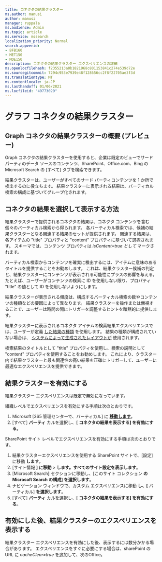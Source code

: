 ```yaml
---
title: コネクタの結果クラスター
ms.author: manusi
author: manusi
manager: ruppala
ms.audience: Admin
ms.topic: article
ms.service: mssearch
localization_priority: Normal
search.appverid:
- BFB160
- MET150
- MOE150
description: コネクタの結果クラスター エクスペリエンスの詳細
ms.openlocfilehash: f2355213a0b1821968c801153841c274e539d72e
ms.sourcegitcommit: 7294c953e7939e48f128656cc2f8f22705ae3f3d
ms.translationtype: MT
ms.contentlocale: ja-JP
ms.lasthandoff: 01/06/2021
ms.locfileid: "49773029"
---
```

# <a name="graph-connectors-result-cluster"></a>グラフ コネクタの結果クラスター

## <a name="overview-of-the-graph-connectors-result-cluster-preview"></a>Graph コネクタの結果クラスターの概要 (プレビュー)  

Graph コネクタの結果クラスターを使用すると、企業は既定のビューでサード パーティのデータ ソースのコンテンツ、SharePoint、Office.com、Bing の Microsoft Search の [すべて] タブを検索できます。

結果クラスターは、ユーザーがすべてのサード パーティコンテンツを 1 か所で検出するのに役立ちます。 結果クラスターに表示される結果は、バーティカル検索の構成に基づいてグループ化されます。

## <a name="how-connector-results-are-selected-and-displayed"></a>コネクタの結果を選択して表示する方法

結果クラスターで提供されるコネクタの結果は、コネクタ コンテンツを含む個々のバーティカル検索から得られます。 各バーティカル検索では、候補の結果クラスターとなる関連する結果のセットが提供されます。 関連する結果は、各アイテムの "title" プロパティと "content" プロパティに基づいて選択されます。 スキーマでは、コンテンツ プロパティは *isContent=true として* マークされます。

バーティカル検索からコンテンツを確実に検出するには、アイテムに意味のあるタイトルを提供することをお勧めします。 これは、結果クラスター候補の判定と、結果クラスターにコンテンツが表示される可能性にプラスの影響を与える。 たとえば、ユーザーがコンテンツの検索に ID を使用しない限り、プロパティ "title" の値として ID を使用しないようにします。

結果クラスターが表示される頻度は、構成するバーティカル検索の数やコンテンツの種類などの要因によって異なります。 結果クラスターを操作または無視することで、ユーザーは時間の間にトリガーを調整するヒントを暗黙的に提供します。

結果クラスターに表示されるコネクタ アイテムの検索結果エクスペリエンスでは、ユーザーが定義 [した結果の種類](https://docs.microsoft.com/microsoftsearch/customize-search-page#create-your-own-result-type) を使用します。 結果の種類が構成されていない場合は、 [システムによって生成されたレイアウトが](https://docs.microsoft.com/microsoftsearch/customize-search-page#default-search-result-layout) 使用されます。 

検索結果のタイトルとして "title" プロパティを使用し、検索の説明として "content" プロパティを使用することをお勧めします。 これにより、クラスター内で結果クラスターと最も関連性の高い結果を正確にトリガーして、ユーザーに最適なエクスペリエンスを提供できます。 

## <a name="enable-result-clusters"></a>結果クラスターを有効にする
  
結果クラスター エクスペリエンスは既定で無効になっています。  

組織レベルでエクスペリエンスを有効にする手順は次のとおりです。

1. Microsoft [365 管理センターで、[](https://admin.microsoft.com)バーティカル] に [**移動します**](https://admin.microsoft.com/Adminportal/Home#/MicrosoftSearch/verticals)。
2. [すべて] **バーティ** カルを選択し、[ **コネクタの結果を表示する] を有効にする**。 


SharePoint サイト レベルでエクスペリエンスを有効にする手順は次のとおりです。

1. 結果クラスターエクスペリエンスを使用する SharePoint サイトで、[設定] に移動 **します**。
2. [サイト情報 **] に移動** > **します。すべてのサイト設定を表示します**。
3. [Microsoft Search] セクションに移動し、[このサイト コレクション **の Microsoft Search の構成] を選択します**。
4. ナビゲーション ウィンドウで、カスタム エクスペリエンスに移動 **し、[** バーティカル] **を選択します**。
5. [すべて] **バーティ** カルを選択し、[ **コネクタの結果を表示する] を有効にする**。

## <a name="view-the-result-cluster-experience-after-it-is-enabled"></a>有効にした後、結果クラスターのエクスペリエンスを表示する

結果クラスター エクスペリエンスを有効にした後、表示するには数分かかる場合があります。 エクスペリエンスをすぐに必要にする場合は、sharePoint の URL に *cacheClear=true* を追加して、次のOffice。
